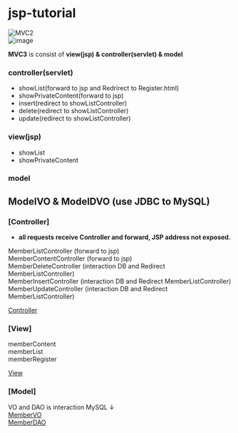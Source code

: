 # jsp-tutorial
![MVC2](https://user-images.githubusercontent.com/70089259/132357704-02077372-9fec-4d85-b44d-5e0ae8a4fa66.png)  
![image](https://user-images.githubusercontent.com/70089259/139640979-833374ad-06e8-452a-a989-59dcaaf09cac.png)

**MVC3** is consist of **view(jsp) & controller(servlet) & model** 

### controller(servlet)
- showList(forward to jsp and Redrirect to Register.html)
- showPrivateContent(forward to jsp)
- insert(redirect to showListController) 
- delete(redirect to showListController)
- update(redirect to showListController)
### view(jsp)
- showList
- showPrivateContent
### model
ModelVO & ModelDVO (use JDBC to MySQL)
---
### [Controller]
* **all requests receive Controller and forward, JSP address not exposed.**  

MemberListController (forward to jsp)  
MemberContentController (forward to jsp)  
MemberDeleteController  (interaction DB and Redirect MemberListController)  
MemberInsertController  (interaction DB and Redirect MemberListController)  
MemberUpdateController  (interaction DB and Redirect MemberListController)  

[Controller](https://github.com/moo-on/jsp-tutorial/tree/MVC3/src/com/web/controller)

### [View]
memberContent  
memberList  
memberRegister  

[View](https://github.com/moo-on/jsp-tutorial/tree/MVC3/WebContent/member)



### [Model]
VO and DAO is interaction MySQL ↓  
[MemberVO](https://github.com/moo-on/jsp-tutorial/blob/MVC3/src/com/web/model/MemberVO.java)   
[MemberDAO](https://github.com/moo-on/jsp-tutorial/blob/MVC3/src/com/web/model/MemberDAO.java)  
